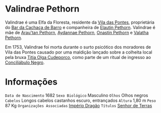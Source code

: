 <!-- TITLE: Valindrae Pethorn -->
<!-- SUBTITLE: Visão geral sobre Valindrae Pethorn -->

# Valindrae Pethorn
Valindrae é uma Elfa da Floresta, residente da [Vila das Pontes](http://localhost/lugares/plano-material/drafeon/sudeste-de-drafeon/vila-das-pontes#vila-das-pontes), proprietária do [Bar da Cachaça de Barro](http://localhost/lugares/plano-material/drafeon/sudeste-de-drafeon/vila-das-pontes/bar-da-cachaca-de-barro#bar-da-cachaca-de-barro) e companheira de [Elautin Pethorn](http://localhost/individuos/elautin-pethorn). Valindrae é mãe de [Arau'tan Pethorn](http://localhost/individuos/arautan-pethorn#arautan-pethorn), [Aydannae Pethorn](http://localhost/individuos/aydannae-pethorn#aydannae-pethorn), [Onastin Pethorn](http://localhost/individuos/onastin-pethorn#onastin-pethorn) e [Valatha Pethorn](http://localhost/individuos/valatha-pethorn#valatha-pethorn).

Em 1753, Valindrae foi morta durante o surto psicótico dos moradores de Vila das Pontes causado por uma maldição lançado sobre a colheita local pela bruxa [Titia Olga Cudeporco](http://localhost/individuos/titia-olga-cudeporco#titia-olga-cudeporco), como parte de um ritual de ingresso ao [Conciliábulo Negro](http://localhost/faccoes/faccoes-independentes/conciliabulo-negro#conciliabulo-negro).

# Informações
`Data de Nascimento` 1682 
`Sexo Biológico` Masculino
`Olhos` Olhos negros
`Cabelos` Longos cabelos castanhos escuro, entrançados
`Altura` 1,80 m
`Peso` 87 Kg
`Organizações Associadas` [Império Dragão](http://localhost/faccoes/nacoes/imperio-dragao#imperio-dragao)
`Títulos` [Senhor de Terras](http://localhost/rankings-e-titulos/senhor-de-terras#senhor-de-terras)

